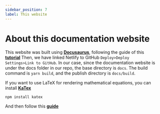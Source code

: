 ```yaml
---
sidebar_position: 7
label: This website
---
```

# About this documentation website

This website was built using **[Docusaurus](https://docusaurus.io/)**, following the guide of this **[tutorial](https://www.youtube.com/watch?v=I-hYKNgaMmE)** 
Then, we have linked Netlify to GitHub <code>Deploy>Deploy Settings>Link to GitHub</code>. In our case, since the documentation website is under the docs folder in our repo, the base directory is <code>docs</code>. The build command is <code>yarn build</code>, and the publish directory is <code>docs/build</code>.

If you want to use LaTeX for rendering mathematical equations, you can install **[KaTex](https://katex.org/docs/cli.html)** 

```
npm install katex
```
And then follow this **[guide](https://docusaurus.io/docs/markdown-features/math-equations)**  